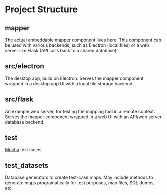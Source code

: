 # Project Structure
## mapper
The actual embeddable mapper component lives here.
This component can be used with various backends, such as Electron (local files) or a web server like Flask (API calls back to a shared database).

## src/electron
The desktop app, build on Electron.
Serves the mapper component wrapped in a desktop app UI with a local file storage backend.

## src/flask
An example web server, for testing the mapping tool in a remote context.
Serves the mapper component wrapped in a web UI with an API/web server database backend.

## test
[Mocha](https://mochajs.org/) test cases.

## test_datasets
Database generators to create test-case maps.
May include methods to generate maps programatically for test purposes, map files, SQL dumps, etc.
